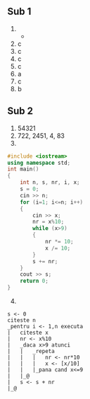 ## Sub 1
1. -
2. c
3. c
4. c
5. c
6. a
7. c
8. b

## Sub 2
1. 54321
2. 722, 2451, 4, 83
3.
```cpp
#include <iostream>
using namespace std;
int main()
{
    int n, s, nr, i, x;
    s = 0;
    cin >> n;
    for (i=1; i<=n; i++)
    {
        cin >> x;
        nr = x%10;
        while (x>9)
        {
            nr *= 10;
            x /= 10;
        }
        s += nr;
    }
    cout >> s;
    return 0;
}
```
4. 
```
s <- 0
citeste n
_pentru i <- 1,n executa
|	citeste x
|	nr <- x%10
|	_daca x>9 atunci
|	|	_repeta
|	|	|	nr <- nr*10
|	|	|	x <- [x/10]
|	|	|_pana cand x<=9
|	|_@
|	s <- s + nr
|_@
```
